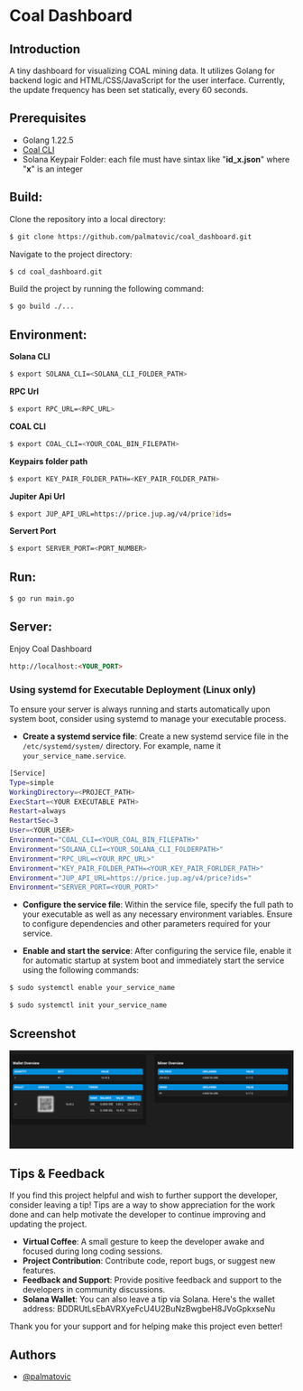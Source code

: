 
# Coal Dashboard



## Introduction

A tiny dashboard for visualizing COAL mining data. It utilizes Golang for backend logic and HTML/CSS/JavaScript for the user interface.
Currently, the update frequency has been set statically, every 60 seconds.

## Prerequisites

- Golang 1.22.5
- [Coal CLI](https://coal.supply/download)
- Solana Keypair Folder: each file must have sintax like "**id_x.json**" where "**x**" is an integer

## Build:

Clone the repository into a local directory:

```bash
$ git clone https://github.com/palmatovic/coal_dashboard.git
```


Navigate to the project directory:

```bash
$ cd coal_dashboard.git
```

Build the project by running the following command:

```bash
$ go build ./...
```

## Environment:

**Solana CLI**
```bash
$ export SOLANA_CLI=<SOLANA_CLI_FOLDER_PATH>
```

**RPC Url**
```bash
$ export RPC_URL=<RPC_URL>
```
**COAL CLI**
```bash
$ export COAL_CLI=<YOUR_COAL_BIN_FILEPATH>
```

**Keypairs folder path**
```bash
$ export KEY_PAIR_FOLDER_PATH=<KEY_PAIR_FOLDER_PATH>
```
**Jupiter Api Url**
```bash
$ export JUP_API_URL=https://price.jup.ag/v4/price?ids=
```

**Servert Port**
```bash
$ export SERVER_PORT=<PORT_NUMBER>
```

## Run:

```bash
$ go run main.go
```

## Server:
Enjoy Coal Dashboard
``` html
http://localhost:<YOUR_PORT>
```


### Using systemd for Executable Deployment (Linux only)

To ensure your server is always running and starts automatically upon system boot, consider using systemd to manage your executable process.

 * **Create a systemd service file**:
   Create a new systemd service file in the `/etc/systemd/system/` directory. For example, name it `your_service_name.service`.

```bash
[Service]
Type=simple
WorkingDirectory=<PROJECT_PATH>
ExecStart=<YOUR EXECUTABLE PATH>
Restart=always
RestartSec=3
User=<YOUR_USER>
Environment="COAL_CLI=<YOUR_COAL_BIN_FILEPATH>"
Environment="SOLANA_CLI=<YOUR_SOLANA_CLI_FOLDERPATH>"
Environment="RPC_URL=<YOUR_RPC_URL>"
Environment="KEY_PAIR_FOLDER_PATH=<YOUR_KEY_PAIR_FORLDER_PATH>"
Environment="JUP_API_URL=https://price.jup.ag/v4/price?ids="
Environment="SERVER_PORT=<YOUR_PORT>"
```

 * **Configure the service file**:
   Within the service file, specify the full path to your executable as well as any necessary environment variables. Ensure to configure dependencies and other parameters required for your service.

 * **Enable and start the service**:
   After configuring the service file, enable it for automatic startup at system boot and immediately start the service using the following commands:
```bash
$ sudo systemctl enable your_service_name
```
```bash
$ sudo systemctl init your_service_name
```

## Screenshot

![UI](ui.png)


## Tips & Feedback

If you find this project helpful and wish to further support the developer, consider leaving a tip! Tips are a way to show appreciation for the work done and can help motivate the developer to continue improving and updating the project.

- **Virtual Coffee**: A small gesture to keep the developer awake and focused during long coding sessions.
- **Project Contribution**: Contribute code, report bugs, or suggest new features.
- **Feedback and Support**: Provide positive feedback and support to the developers in community discussions.
- **Solana Wallet**: You can also leave a tip via Solana. Here's the wallet address: BDDRUtLsEbAVRXyeFcU4U2BuNzBwgbeH8JVoGpkxseNu

Thank you for your support and for helping make this project even better!

## Authors

- [@palmatovic](https://www.github.com/palmatovic)
